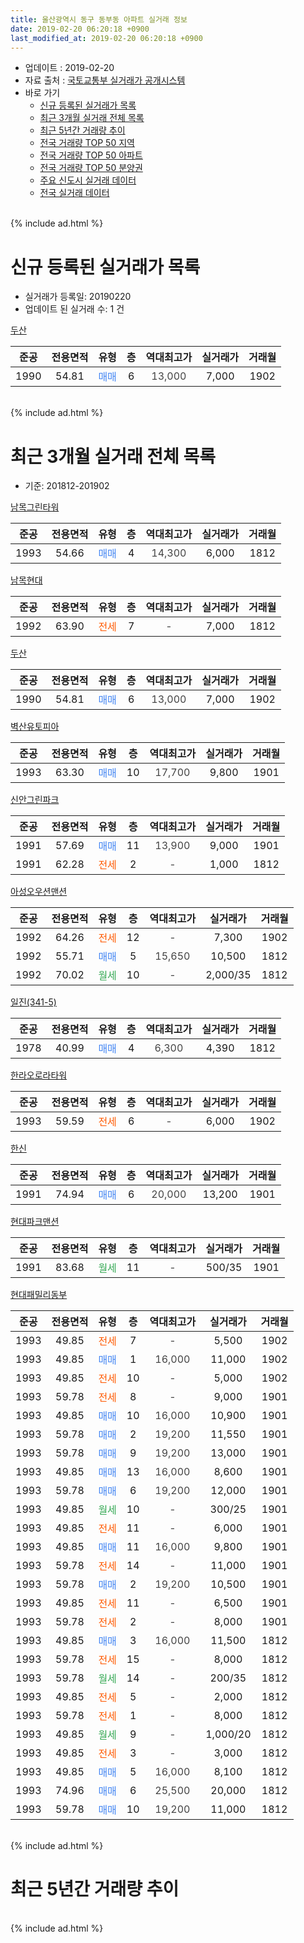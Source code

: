 ```yaml
---
title: 울산광역시 동구 동부동 아파트 실거래 정보
date: 2019-02-20 06:20:18 +0900
last_modified_at: 2019-02-20 06:20:18 +0900
---
```


* 업데이트 : 2019-02-20
* 자료 출처 : [국토교통부 실거래가 공개시스템](http://rt.molit.go.kr)
* 바로 가기
    * [신규 등록된 실거래가 목록](#신규-등록된-실거래가-목록)
    * [최근 3개월 실거래 전체 목록](#최근-3개월-실거래-전체-목록)
    * [최근 5년간 거래량 추이](#최근-5년간-거래량-추이)
    * [전국 거래량 TOP 50 지역](https://inasie.github.io/apt-trade-info/최근-3개월-전국에서-가장-거래가-많이-발생한-지역)
    * [전국 거래량 TOP 50 아파트](https://inasie.github.io/apt-trade-info/최근-3개월-전국에서-가장-거래가-많이-발생한-아파트)
    * [전국 거래량 TOP 50 분양권](https://inasie.github.io/apt-trade-info/최근-3개월-전국에서-가장-거래가-많이-발생한-분양권)
    * [주요 신도시 실거래 데이터](https://inasie.github.io/apt-trade-info/주요-신도시)
    * [전국 실거래 데이터](https://inasie.github.io/apt-trade-info/전국)
<br>
{% include ad.html %}
<br>

# 신규 등록된 실거래가 목록
* 실거래가 등록일: 20190220
* 업데이트 된 실거래 수: 1 건


[두산](https://search.naver.com/search.naver?query=%EC%9A%B8%EC%82%B0%EA%B4%91%EC%97%AD%EC%8B%9C+%EB%8F%99%EA%B5%AC+%EB%8F%99%EB%B6%80%EB%8F%99+%EB%91%90%EC%82%B0)

|준공|전용면적|유형|층|역대최고가|실거래가|거래월|
|:---:|:---:|:---:|:---:|:---:|:---:|:---:|
|1990|54.81|<span style="color:#4285f3">매매</span>|6|<span style="color:#444444">13,000</span>|7,000|1902|


<br>
{% include ad.html %}
<br>

# 최근 3개월 실거래 전체 목록
* 기준: 201812-201902


[남목그린타워](https://search.naver.com/search.naver?query=%EC%9A%B8%EC%82%B0%EA%B4%91%EC%97%AD%EC%8B%9C+%EB%8F%99%EA%B5%AC+%EB%8F%99%EB%B6%80%EB%8F%99+%EB%82%A8%EB%AA%A9%EA%B7%B8%EB%A6%B0%ED%83%80%EC%9B%8C)

|준공|전용면적|유형|층|역대최고가|실거래가|거래월|
|:---:|:---:|:---:|:---:|:---:|:---:|:---:|
|1993|54.66|<span style="color:#4285f3">매매</span>|4|<span style="color:#444444">14,300</span>|6,000|1812|

[남목현대](https://search.naver.com/search.naver?query=%EC%9A%B8%EC%82%B0%EA%B4%91%EC%97%AD%EC%8B%9C+%EB%8F%99%EA%B5%AC+%EB%8F%99%EB%B6%80%EB%8F%99+%EB%82%A8%EB%AA%A9%ED%98%84%EB%8C%80)

|준공|전용면적|유형|층|역대최고가|실거래가|거래월|
|:---:|:---:|:---:|:---:|:---:|:---:|:---:|
|1992|63.90|<span style="color:#ff5a00">전세</span>|7|<span style="color:#444444">-</span>|7,000|1812|

[두산](https://search.naver.com/search.naver?query=%EC%9A%B8%EC%82%B0%EA%B4%91%EC%97%AD%EC%8B%9C+%EB%8F%99%EA%B5%AC+%EB%8F%99%EB%B6%80%EB%8F%99+%EB%91%90%EC%82%B0)

|준공|전용면적|유형|층|역대최고가|실거래가|거래월|
|:---:|:---:|:---:|:---:|:---:|:---:|:---:|
|1990|54.81|<span style="color:#4285f3">매매</span>|6|<span style="color:#444444">13,000</span>|7,000|1902|

[벽산유토피아](https://search.naver.com/search.naver?query=%EC%9A%B8%EC%82%B0%EA%B4%91%EC%97%AD%EC%8B%9C+%EB%8F%99%EA%B5%AC+%EB%8F%99%EB%B6%80%EB%8F%99+%EB%B2%BD%EC%82%B0%EC%9C%A0%ED%86%A0%ED%94%BC%EC%95%84)

|준공|전용면적|유형|층|역대최고가|실거래가|거래월|
|:---:|:---:|:---:|:---:|:---:|:---:|:---:|
|1993|63.30|<span style="color:#4285f3">매매</span>|10|<span style="color:#444444">17,700</span>|9,800|1901|

[신안그린파크](https://search.naver.com/search.naver?query=%EC%9A%B8%EC%82%B0%EA%B4%91%EC%97%AD%EC%8B%9C+%EB%8F%99%EA%B5%AC+%EB%8F%99%EB%B6%80%EB%8F%99+%EC%8B%A0%EC%95%88%EA%B7%B8%EB%A6%B0%ED%8C%8C%ED%81%AC)

|준공|전용면적|유형|층|역대최고가|실거래가|거래월|
|:---:|:---:|:---:|:---:|:---:|:---:|:---:|
|1991|57.69|<span style="color:#4285f3">매매</span>|11|<span style="color:#444444">13,900</span>|9,000|1901|
|1991|62.28|<span style="color:#ff5a00">전세</span>|2|<span style="color:#444444">-</span>|1,000|1812|

[아성오우션맨션](https://search.naver.com/search.naver?query=%EC%9A%B8%EC%82%B0%EA%B4%91%EC%97%AD%EC%8B%9C+%EB%8F%99%EA%B5%AC+%EB%8F%99%EB%B6%80%EB%8F%99+%EC%95%84%EC%84%B1%EC%98%A4%EC%9A%B0%EC%85%98%EB%A7%A8%EC%85%98)

|준공|전용면적|유형|층|역대최고가|실거래가|거래월|
|:---:|:---:|:---:|:---:|:---:|:---:|:---:|
|1992|64.26|<span style="color:#ff5a00">전세</span>|12|<span style="color:#444444">-</span>|7,300|1902|
|1992|55.71|<span style="color:#4285f3">매매</span>|5|<span style="color:#444444">15,650</span>|10,500|1812|
|1992|70.02|<span style="color:#34a853">월세</span>|10|<span style="color:#444444">-</span>|2,000/35|1812|

[일진(341-5)](https://search.naver.com/search.naver?query=%EC%9A%B8%EC%82%B0%EA%B4%91%EC%97%AD%EC%8B%9C+%EB%8F%99%EA%B5%AC+%EB%8F%99%EB%B6%80%EB%8F%99+%EC%9D%BC%EC%A7%84%28341-5%29)

|준공|전용면적|유형|층|역대최고가|실거래가|거래월|
|:---:|:---:|:---:|:---:|:---:|:---:|:---:|
|1978|40.99|<span style="color:#4285f3">매매</span>|4|<span style="color:#444444">6,300</span>|4,390|1812|

[한라오로라타워](https://search.naver.com/search.naver?query=%EC%9A%B8%EC%82%B0%EA%B4%91%EC%97%AD%EC%8B%9C+%EB%8F%99%EA%B5%AC+%EB%8F%99%EB%B6%80%EB%8F%99+%ED%95%9C%EB%9D%BC%EC%98%A4%EB%A1%9C%EB%9D%BC%ED%83%80%EC%9B%8C)

|준공|전용면적|유형|층|역대최고가|실거래가|거래월|
|:---:|:---:|:---:|:---:|:---:|:---:|:---:|
|1993|59.59|<span style="color:#ff5a00">전세</span>|6|<span style="color:#444444">-</span>|6,000|1902|

[한신](https://search.naver.com/search.naver?query=%EC%9A%B8%EC%82%B0%EA%B4%91%EC%97%AD%EC%8B%9C+%EB%8F%99%EA%B5%AC+%EB%8F%99%EB%B6%80%EB%8F%99+%ED%95%9C%EC%8B%A0)

|준공|전용면적|유형|층|역대최고가|실거래가|거래월|
|:---:|:---:|:---:|:---:|:---:|:---:|:---:|
|1991|74.94|<span style="color:#4285f3">매매</span>|6|<span style="color:#444444">20,000</span>|13,200|1901|

[현대파크맨션](https://search.naver.com/search.naver?query=%EC%9A%B8%EC%82%B0%EA%B4%91%EC%97%AD%EC%8B%9C+%EB%8F%99%EA%B5%AC+%EB%8F%99%EB%B6%80%EB%8F%99+%ED%98%84%EB%8C%80%ED%8C%8C%ED%81%AC%EB%A7%A8%EC%85%98)

|준공|전용면적|유형|층|역대최고가|실거래가|거래월|
|:---:|:---:|:---:|:---:|:---:|:---:|:---:|
|1991|83.68|<span style="color:#34a853">월세</span>|11|<span style="color:#444444">-</span>|500/35|1901|

[현대패밀리동부](https://search.naver.com/search.naver?query=%EC%9A%B8%EC%82%B0%EA%B4%91%EC%97%AD%EC%8B%9C+%EB%8F%99%EA%B5%AC+%EB%8F%99%EB%B6%80%EB%8F%99+%ED%98%84%EB%8C%80%ED%8C%A8%EB%B0%80%EB%A6%AC%EB%8F%99%EB%B6%80)

|준공|전용면적|유형|층|역대최고가|실거래가|거래월|
|:---:|:---:|:---:|:---:|:---:|:---:|:---:|
|1993|49.85|<span style="color:#ff5a00">전세</span>|7|<span style="color:#444444">-</span>|5,500|1902|
|1993|49.85|<span style="color:#4285f3">매매</span>|1|<span style="color:#444444">16,000</span>|11,000|1902|
|1993|49.85|<span style="color:#ff5a00">전세</span>|10|<span style="color:#444444">-</span>|5,000|1902|
|1993|59.78|<span style="color:#ff5a00">전세</span>|8|<span style="color:#444444">-</span>|9,000|1901|
|1993|49.85|<span style="color:#4285f3">매매</span>|10|<span style="color:#444444">16,000</span>|10,900|1901|
|1993|59.78|<span style="color:#4285f3">매매</span>|2|<span style="color:#444444">19,200</span>|11,550|1901|
|1993|59.78|<span style="color:#4285f3">매매</span>|9|<span style="color:#444444">19,200</span>|13,000|1901|
|1993|49.85|<span style="color:#4285f3">매매</span>|13|<span style="color:#444444">16,000</span>|8,600|1901|
|1993|59.78|<span style="color:#4285f3">매매</span>|6|<span style="color:#444444">19,200</span>|12,000|1901|
|1993|49.85|<span style="color:#34a853">월세</span>|10|<span style="color:#444444">-</span>|300/25|1901|
|1993|49.85|<span style="color:#ff5a00">전세</span>|11|<span style="color:#444444">-</span>|6,000|1901|
|1993|49.85|<span style="color:#4285f3">매매</span>|11|<span style="color:#444444">16,000</span>|9,800|1901|
|1993|59.78|<span style="color:#ff5a00">전세</span>|14|<span style="color:#444444">-</span>|11,000|1901|
|1993|59.78|<span style="color:#4285f3">매매</span>|2|<span style="color:#444444">19,200</span>|10,500|1901|
|1993|49.85|<span style="color:#ff5a00">전세</span>|11|<span style="color:#444444">-</span>|6,500|1901|
|1993|59.78|<span style="color:#ff5a00">전세</span>|2|<span style="color:#444444">-</span>|8,000|1901|
|1993|49.85|<span style="color:#4285f3">매매</span>|3|<span style="color:#444444">16,000</span>|11,500|1812|
|1993|59.78|<span style="color:#ff5a00">전세</span>|15|<span style="color:#444444">-</span>|8,000|1812|
|1993|59.78|<span style="color:#34a853">월세</span>|14|<span style="color:#444444">-</span>|200/35|1812|
|1993|49.85|<span style="color:#ff5a00">전세</span>|5|<span style="color:#444444">-</span>|2,000|1812|
|1993|59.78|<span style="color:#ff5a00">전세</span>|1|<span style="color:#444444">-</span>|8,000|1812|
|1993|49.85|<span style="color:#34a853">월세</span>|9|<span style="color:#444444">-</span>|1,000/20|1812|
|1993|49.85|<span style="color:#ff5a00">전세</span>|3|<span style="color:#444444">-</span>|3,000|1812|
|1993|49.85|<span style="color:#4285f3">매매</span>|5|<span style="color:#444444">16,000</span>|8,100|1812|
|1993|74.96|<span style="color:#4285f3">매매</span>|6|<span style="color:#444444">25,500</span>|20,000|1812|
|1993|59.78|<span style="color:#4285f3">매매</span>|10|<span style="color:#444444">19,200</span>|11,000|1812|


<br>
{% include ad.html %}
<br>

# 최근 5년간 거래량 추이


<div style="width:100%;">
    <canvas id="deal_progress" height="200"></canvas>
</div>

<script>
new Chart(document.getElementById("deal_progress"), {
    type: 'line',
    data: {
        labels: ['201402','201403','201404','201405','201406','201407','201408','201409','201410','201411','201412','201501','201502','201503','201504','201505','201506','201507','201508','201509','201510','201511','201512','201601','201602','201603','201604','201605','201606','201607','201608','201609','201610','201611','201612','201701','201702','201703','201704','201705','201706','201707','201708','201709','201710','201711','201712','201801','201802','201803','201804','201805','201806','201807','201808','201809','201810','201811','201812','201901','201902'],
        datasets: [{
            label: '매매',
            pointRadius: 1,
            data: [54, 78, 61, 41, 46, 36, 36, 38, 37, 31, 32, 38, 28, 38, 58, 37, 44, 27, 38, 39, 36, 20, 34, 35, 30, 32, 29, 20, 29, 24, 19, 31, 26, 22, 29, 15, 26, 21, 16, 29, 38, 20, 28, 13, 5, 15, 8, 9, 11, 19, 16, 18, 9, 6, 10, 5, 8, 7, 7, 10, 2],
            borderColor: "rgba(255, 201, 14, 1)",
            backgroundColor: "rgba(255, 201, 14, 0.5)",
            fill: false,
            lineTension: 0
        },{
            label: '전월세',
            pointRadius: 1,
            data: [10, 16, 25, 15, 16, 18, 14, 16, 18, 8, 15, 18, 10, 15, 11, 8, 12, 17, 18, 11, 14, 11, 11, 25, 17, 18, 16, 16, 15, 9, 11, 14, 17, 9, 10, 9, 9, 11, 7, 10, 16, 19, 11, 13, 6, 6, 6, 16, 5, 17, 11, 13, 14, 8, 5, 5, 3, 3, 9, 7, 4],
            borderColor: "rgba(0, 141, 185, 1)",
            backgroundColor: "rgba(0, 141, 185, 0.5)",
            fill: false,
            lineTension: 0
        }
        ]
    },
    options: {
        responsive: true,
        title: {
            display: false
        },
        tooltips: {
            mode: 'index',
            intersect: false
        },
        hover: {
            mode: 'nearest',
            intersect: true
        },
        scales: {
            xAxes: [{
                display: true,
                scaleLabel: {
                    display: true,
                    labelString: '년/월'
                }
            }],
            yAxes: [{
                display: true,
                ticks: {
                    suggestedMin: 0,
                },
                scaleLabel: {
                    display: true,
                    labelString: '실거래 수'
                }
            }]
        }
    }
});

</script>


<br>
{% include ad.html %}
<br>

